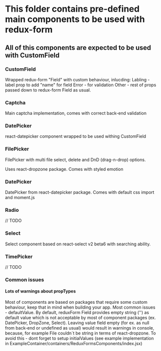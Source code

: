 # This folder contains pre-defined main components to be used with redux-form

## All of this components are expected to be used with CustomField

### CustomField
Wrapped redux-form "Field" with custom behaviour, inlucding:
Labling - label prop to add "name" for field
Error - for validation
Other - rest of props passed down to redux-form Field as usual.

### Captcha

Main captcha implementation, comes with correct back-end validation

### DatePicker

react-datepicker component wrapped to be used withing CustomField

### FilePicker

FilePicker with multi file select, delete and DnD (drag-n-drop) options.

Uses react-dropzone package. Comes with styled emotion

### DatePicker

DatePicker from react-datepicker package. Comes with default css import and moment.js

### Radio

// TODO

### Select

Select component based on react-select v2 beta6 with searching ability.

### TimePicker

// TODO

### Common issues
#### Lots of warnings about propTypes
Most of components are based on packages that require some custom behaviour, keep that in mind when building your app.
Most common issues - defaultValue. By default, reduxForm Field provides empty string ('') as default value which is not acceptable by most of component packages (ex. DatePicker, DropZone, Select). Leaving value field empty (for ex. as null from back-end or undefined as usual) would result in warnings in console, because, for example File couldn`t be string in terms of react-dropzone. To avoid this - dont forget to setup initialValues (see example implementation in ExampleContainer/containers/ReduxFormsComponents/index.jsx)
